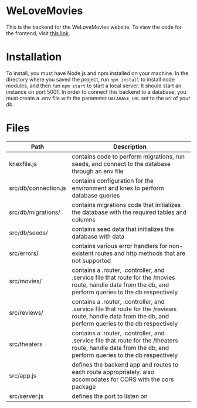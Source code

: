 # WeLoveMovies
This is the backend for the WeLoveMovies website. To view the code for the frontend, visit [this link](https://github.com/DanielGroelle/starter-movie-front-end).

# Installation

To install, you must have Node.js and npm installed on your machine. In the directory where you saved the project, run `npm install` to install node modules, and then run `npm start` to start a local server.
It should start an instance on port 5001.
In order to connect this backend to a database, you must create a .env file with the parameter `DATABASE_URL` set to the url of your db.

# Files
| Path | Description |
| ----------- | ----------- |
| knexfile.js | contains code to perform migrations, run seeds, and connect to the database through an env file |
| src/db/connection.js | contains configuration for the environment and knex to perform database queries |
| src/db/migrations/ | contains migrations code that initializes the database with the required tables and columns |
| src/db/seeds/ | contains seed data that initializes the database with data |
| src/errors/ | contains various error handlers for non-existent routes and http methods that are not supported|
| src/movies/ | contains a .router, .controller, and .service file that route for the /movies route, handle data from the db, and perform queries to the db respectively |
| src/reviews/ | contains a .router, .controller, and .service file that route for the /reviews route, handle data from the db, and perform queries to the db respectively |
| src/theaters | contains a .router, .controller, and .service file that route for the /theaters route, handle data from the db, and perform queries to the db respectively |
| src/app.js | defines the backend app and routes to each route appropriately. also accomodates for CORS with the cors package |
| src/server.js | defines the port to listen on |
